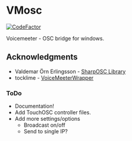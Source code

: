# VMosc

[![CodeFactor](https://www.codefactor.io/repository/github/techlemur/vmosc/badge)](https://www.codefactor.io/repository/github/techlemur/vmosc)

Voicemeeter - OSC bridge for windows.

## Acknowledgments

* Valdemar Örn Erlingsson - [SharpOSC Library](https://github.com/ValdemarOrn/SharpOSC)
* tocklime - [VoiceMeeterWrapper](https://github.com/tocklime/VoiceMeeterWrapper)

### ToDo

* Documentation!
* Add TouchOSC controller files.
* Add more settings/options
  * Broadcast on/off
  * Send to single IP?
